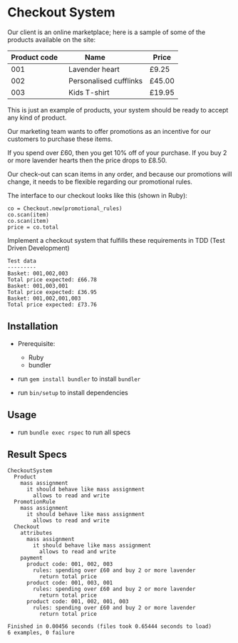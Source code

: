 # Checkout System

Our client is an online marketplace; here is a sample of some of the products available on the site:

Product code  | Name           | Price
--------------|----------------|------------------
001           | Lavender heart         | £9.25
002           | Personalised cufflinks | £45.00
003           | Kids T-shirt           | £19.95

This is just an example of products, your system should be ready to accept any kind of product.

Our marketing team wants to offer promotions as an incentive for our customers to purchase these items.

If you spend over £60, then you get 10% off of your purchase. If you buy 2 or more lavender hearts then the price drops to £8.50.

Our check-out can scan items in any order, and because our promotions will change, it needs to be flexible regarding our promotional rules.

The interface to our checkout looks like this (shown in Ruby):

```
co = Checkout.new(promotional_rules)
co.scan(item)
co.scan(item)
price = co.total
```

Implement a checkout system that fulfills these requirements in TDD (Test Driven Development)

```
Test data
---------
Basket: 001,002,003
Total price expected: £66.78
Basket: 001,003,001
Total price expected: £36.95
Basket: 001,002,001,003
Total price expected: £73.76
```
## Installation

 - Prerequisite:
   + Ruby
   + bundler

- run `gem install bundler` to install `bundler`
- run `bin/setup` to install dependencies

## Usage

- run `bundle exec rspec` to run all specs

## Result Specs

```
CheckoutSystem
  Product
    mass assignment
      it should behave like mass assignment
        allows to read and write
  PromotionRule
    mass assignment
      it should behave like mass assignment
        allows to read and write
  Checkout
    attributes
      mass assignment
        it should behave like mass assignment
          allows to read and write
    payment
      product code: 001, 002, 003
        rules: spending over £60 and buy 2 or more lavender
          return total price
      product code: 001, 003, 001
        rules: spending over £60 and buy 2 or more lavender
          return total price
      product code: 001, 002, 001, 003
        rules: spending over £60 and buy 2 or more lavender
          return total price

Finished in 0.00456 seconds (files took 0.65444 seconds to load)
6 examples, 0 failure
```